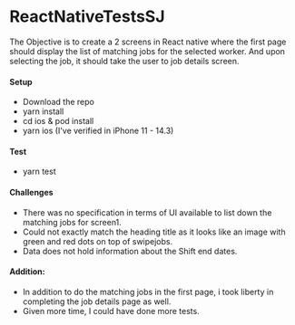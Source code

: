 # ReactNativeTestsSJ
The Objective is to create a 2 screens in React native where the first page should display the list of matching jobs for the selected worker. And upon selecting the job, it
should take the user to job details screen.

#### Setup
- Download the repo
- yarn install
- cd ios & pod install
- yarn ios (I've verified in iPhone 11 - 14.3)

#### Test
- yarn test

#### Challenges
- There was no specification in terms of UI available to list down the matching jobs for screen1.
- Could not exactly match the heading title as it looks like an image with green and red dots on top of swipejobs.
- Data does not hold information about the Shift end dates.

#### Addition:
- In addition to do the matching jobs in the first page, i took liberty in completing the job details page as well.
- Given more time, I could have done more tests.
